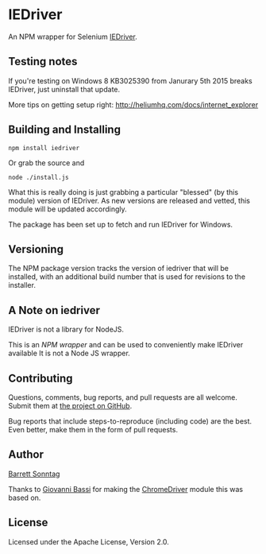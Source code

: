 IEDriver
=======

An NPM wrapper for Selenium [IEDriver](http://selenium-release.storage.googleapis.com).

Testing notes
-----------------------
If you're testing on Windows 8 KB3025390 from Janurary 5th 2015 breaks IEDriver, just uninstall that update.

More tips on getting setup right: http://heliumhq.com/docs/internet_explorer


Building and Installing
-----------------------

```shell
npm install iedriver
```

Or grab the source and

```shell
node ./install.js
```

What this is really doing is just grabbing a particular "blessed" (by
this module) version of IEDriver. As new versions are released
and vetted, this module will be updated accordingly.

The package has been set up to fetch and run IEDriver for Windows.

Versioning
----------

The NPM package version tracks the version of iedriver that will be installed,
with an additional build number that is used for revisions to the installer.

A Note on iedriver
-------------------

IEDriver is not a library for NodeJS.

This is an _NPM wrapper_ and can be used to conveniently make IEDriver available
It is not a Node JS wrapper.

Contributing
------------

Questions, comments, bug reports, and pull requests are all welcome.  Submit them at
[the project on GitHub](https://github.com/barretts/node-iedriver/).

Bug reports that include steps-to-reproduce (including code) are the
best. Even better, make them in the form of pull requests.

Author
------
[Barrett Sonntag](https://github.com/barretts)


Thanks to [Giovanni Bassi](https://github.com/giggio) for making the [ChromeDriver](https://github.com/giggio/node-chromedriver/) module this was based on.

License
-------

Licensed under the Apache License, Version 2.0.

